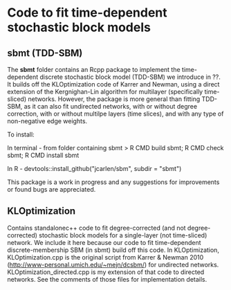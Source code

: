 # Code to fit time-dependent stochastic block models 

## sbmt (TDD-SBM)

The **sbmt** folder contains an Rcpp package to implement the time-dependent discrete stochastic block model (TDD-SBM) we introduce in ??. It builds off the KLOptimization code of Karrer and Newman, using a direct extension of the Kergnighan-Lin algorithm for multilayer (specifically time-sliced) networks. However, the package is more general than fitting TDD-SBM, as it can also fit undirected networks, with or without degree correction, with or without multilpe layers (time slices), and with any type of non-negative edge weights.

To install:

In terminal - from folder containing sbmt > R CMD build sbmt; R CMD check sbmt; R CMD install sbmt

In R - devtools::install_github("jcarlen/sbm", subdir = "sbmt") 

This package is a work in progress and any suggestions for improvements or found bugs are appreciated. 

## KLOptimization 

Contains standalonec++ code to fit degree-corrected (and not degree-corrected) stochastic block models for a single-layer (not time-sliced) network. We include it here because our code to fit time-dependent discrete-membership SBM (in sbmt) build off this code. In KLOptimization, KLOptimization.cpp is the original script from Karrer & Newman 2010 (http://www-personal.umich.edu/~mejn/dcsbm/) for undirected networks. KLOptimization_directed.cpp is my extension of that code to directed networks. See the comments of those files for implementation details.
